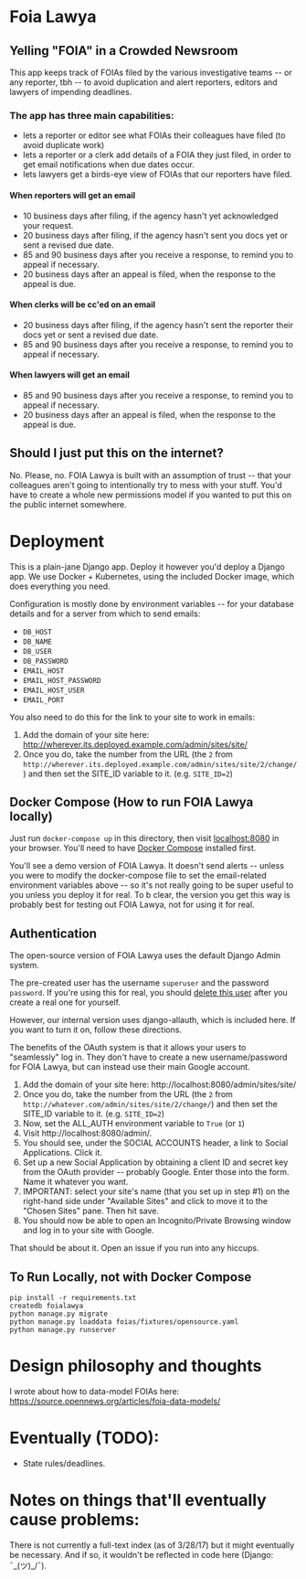 Foia Lawya
==========

Yelling "FOIA" in a Crowded Newsroom
------------------------------------

This app keeps track of FOIAs filed by the various investigative teams -- or any reporter, tbh -- to avoid duplication and alert reporters, editors and lawyers of impending deadlines.

### The app has three main capabilities:

- lets a reporter or editor see what FOIAs their colleagues have filed (to avoid duplicate work)
- lets a reporter or a clerk add details of a FOIA they just filed, in order to get email notifications when due dates occur.
- lets lawyers get a birds-eye view of FOIAs that our reporters have filed.

#### When reporters will get an email

- 10 business days after filing, if the agency hasn't yet acknowledged your request.
- 20 business days after filing, if the agency hasn't sent you docs yet or sent a revised due date.
- 85 and 90 business days after you receive a response, to remind you to appeal if necessary.
- 20 business days after an appeal is filed, when the response to the appeal is due.

#### When clerks will be cc'ed on an email

- 20 business days after filing, if the agency hasn't sent the reporter their docs yet or sent a revised due date.
- 85 and 90 business days after you receive a response, to remind you to appeal if necessary. 

#### When lawyers will get an email

- 85 and 90 business days after you receive a response, to remind you to appeal if necessary.
- 20 business days after an appeal is filed, when the response to the appeal is due.

Should I just put this on the internet?
---------------------------------------

No. Please, no. FOIA Lawya is built with an assumption of trust -- that your colleagues aren't going to intentionally try to mess with your stuff. You'd have to create a whole new permissions model if you wanted to put this on the public internet somewhere.

Deployment
==========

This is a plain-jane Django app. Deploy it however you'd deploy a Django app. We use Docker + Kubernetes, using the included Docker image, which does everything you need.

Configuration is mostly done by environment variables -- for your database details and for a server from which to send emails: 

- `DB_HOST`
- `DB_NAME`
- `DB_USER`
- `DB_PASSWORD`
- `EMAIL_HOST`
- `EMAIL_HOST_PASSWORD`
- `EMAIL_HOST_USER`
- `EMAIL_PORT`

You also need to do this for the link to your site to work in emails: 

1. Add the domain of your site here: http://wherever.its.deployed.example.com/admin/sites/site/
2. Once you do, take the number from the URL (the `2` from `http://wherever.its.deployed.example.com/admin/sites/site/2/change/`) and then set the SITE_ID variable to it. (e.g. `SITE_ID=2`)


Docker Compose (How to run FOIA Lawya locally)
----------------------------------------------

Just run `docker-compose up` in this directory, then visit [localhost:8080](http://localhost:8080) in your browser. You'll need to have [Docker Compose](https://docs.docker.com/compose/install/) installed first.

You'll see a demo version of FOIA Lawya. It doesn't send alerts -- unless you were to modify the docker-compose file to set the email-related environment variables above -- so it's not really going to be super useful to you unless you deploy it for real. To b clear, the version you get this way is probably best for testing out FOIA Lawya, not for using it for real.

Authentication
--------------

The open-source version of FOIA Lawya uses the default Django Admin system. 

The pre-created user has the username `superuser` and the password `password`. If you're using this for real, you should [delete this user](http://localhost:8080/admin/auth/user/1/change/) after you create a real one for yourself.

However, our internal version uses django-allauth, which is included here. If you want to turn it on, follow these directions.

The benefits of the OAuth system is that it allows your users to "seamlessly" log in. They don't have to create a new username/password for FOIA Lawya, but can instead use their main Google account. 

1. Add the domain of your site here: http://localhost:8080/admin/sites/site/
2. Once you do, take the number from the URL (the `2` from `http://whatever.com/admin/sites/site/2/change/`) and then set the SITE_ID variable to it. (e.g. `SITE_ID=2`)
3. Now, set the ALL_AUTH environment variable to `True` (or `1`)
4. Visit http://localhost:8080/admin/.
5. You should see, under the SOCIAL ACCOUNTS header, a link to Social Applications. Click it.
6. Set up a new Social Application by obtaining a client ID and secret key from the OAuth provider -- probably Google. Enter those into the form. Name it whatever you want.
7. IMPORTANT: select your site's name (that you set up in step #1) on the right-hand side under "Available Sites" and click to move it to the "Chosen Sites" pane. Then hit save.
8. You should now be able to open an Incognito/Private Browsing window and log in to your site with Google.

That should be about it. Open an issue if you run into any hiccups.

To Run Locally, not with Docker Compose
---------------------------------------
```
pip install -r requirements.txt 
createdb foialawya
python manage.py migrate
python manage.py loaddata foias/fixtures/opensource.yaml
python manage.py runserver
```

Design philosophy and thoughts
==============================

I wrote about how to data-model FOIAs here: https://source.opennews.org/articles/foia-data-models/

Eventually (TODO):
==================
- State rules/deadlines.

Notes on things that'll eventually cause problems:
==================================================

There is not currently a full-text index (as of 3/28/17) but it might eventually be necessary. And if so, it wouldn't be reflected in code here (Django: ¯\_(ツ)_/¯).

